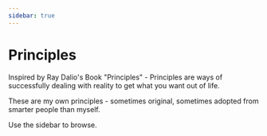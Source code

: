 ```yaml
---
sidebar: true
---
```


# Principles

Inspired by Ray Dalio's Book "Principles" - Principles are ways of successfully dealing with reality to get what you want out of life.

These are my own principles - sometimes original, sometimes adopted from smarter people than myself.

Use the sidebar to browse.